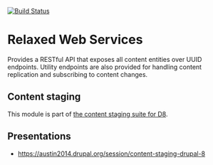 [![Build Status](https://travis-ci.org/dickolsson/drupal-relaxed.svg?branch=8.x-1.x)](https://travis-ci.org/dickolsson/drupal-relaxed)

Relaxed Web Services
====================

Provides a RESTful API that exposes all content entities over UUID endpoints. Utility endpoints are also provided for handling content replication and subscribing to content changes.

## Content staging

This module is part of [the content staging suite for D8](https://www.drupal.org/project/deploy#d8).

## Presentations

- https://austin2014.drupal.org/session/content-staging-drupal-8
